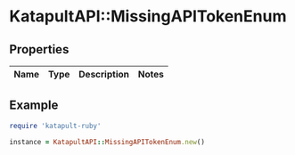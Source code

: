 # KatapultAPI::MissingAPITokenEnum

## Properties

| Name | Type | Description | Notes |
| ---- | ---- | ----------- | ----- |

## Example

```ruby
require 'katapult-ruby'

instance = KatapultAPI::MissingAPITokenEnum.new()
```

